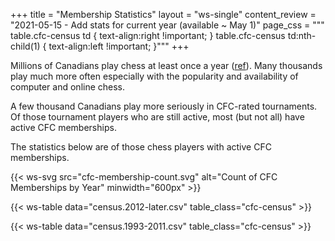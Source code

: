 +++
title = "Membership Statistics"
layout = "ws-single"
content_review = "2021-05-15 - Add stats for current year (available ~ May 1)"
page_css = """
    table.cfc-census td { text-align:right !important; }
    table.cfc-census td:nth-child(1) { text-align:left !important; }"""
+++

Millions of Canadians play chess at least once a year
([ref](https://www.thecanadianencyclopedia.ca/en/article/chess)).
Many thousands play much more often especially with the popularity and availability of computer and online chess.

A few thousand Canadians play more seriously in CFC-rated tournaments.
Of those tournament players who are still active, most (but not all) have active CFC memberships.

The statistics below are of those chess players with active CFC memberships.

{{< ws-svg src="cfc-membership-count.svg" alt="Count of CFC Memberships by Year" minwidth="600px" >}}

{{< ws-table data="census.2012-later.csv" table_class="cfc-census" >}}

{{< ws-table data="census.1993-2011.csv" table_class="cfc-census" >}}
